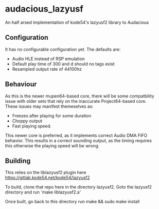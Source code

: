 # audacious_lazyusf

An half arsed implementation of kode54's lazyusf2 library to Audacious

## Configuration
It has no configurable configuration yet. The defaults are:
*  Audio HLE instead of RSP emulation
*  Default play time of 300 and d should no tags exist
*  Resampled output rate of 44100hz 


## Behaviour
As this is the newer mupen64-based core, there will be some compatbility issue with older sets that rely on the inaccurate Project64-based core.
These issues may manifest themeselves as:
*  Freezes after playing for some duration
*  Choppy output
*  Fast playing speed.

This newer core is preferred, as it implements correct Audio DMA FIFO behavior. 
This results in a correct sounding output, as the timing requires this otherwise the playing speed will be wrong.

## Building
This relies on the liblazyusf2 plugin here https://gitlab.kode54.net/kode54/lazyusf2

To build, clone that repo here in the directory lazyusf2.
Goto the lazyusf2 directory and run 'make liblazyusf2.a'

Once built, go back to this directory run make && sudo make install

